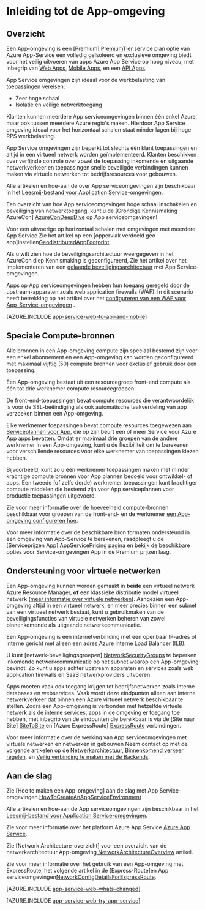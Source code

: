 <properties 
    pageTitle="Inleiding tot de App-omgeving" 
    description="Meer informatie over de functie App-omgeving die beveiligde, deel uitmaakt van een VNet, speciale schaaleenheden biedt voor het uitvoeren van uw toepassingen." 
    services="app-service" 
    documentationCenter="" 
    authors="stefsch" 
    manager="wpickett" 
    editor=""/>

<tags 
    ms.service="app-service" 
    ms.workload="na" 
    ms.tgt_pltfrm="na" 
    ms.devlang="na" 
    ms.topic="article" 
    ms.date="10/04/2016"
    ms.author="stefsch"/>

# <a name="introduction-to-app-service-environment"></a>Inleiding tot de App-omgeving

## <a name="overview"></a>Overzicht ##
Een App-omgeving is een [Premium] [ PremiumTier] service plan optie van Azure App-Service een volledig geïsoleerd en exclusieve omgeving biedt voor het veilig uitvoeren van apps Azure App Service op hoog niveau, met inbegrip van [Web Apps][WebApps], [Mobile Apps][MobileApps], en een [API Apps][APIApps].  

App Service omgevingen zijn ideaal voor de werkbelasting van toepassingen vereisen:

- Zeer hoge schaal
- Isolatie en veilige netwerktoegang

Klanten kunnen meerdere App serviceomgevingen binnen één enkel Azure, maar ook tussen meerdere Azure regio's maken.  Hierdoor App Service omgeving ideaal voor het horizontaal schalen staat minder lagen bij hoge RPS werkbelasting.

App Service omgevingen zijn beperkt tot slechts één klant toepassingen en altijd in een virtueel netwerk worden geïmplementeerd.  Klanten beschikken over verfijnde controle over zowel de toepassing inkomende en uitgaande netwerkverkeer en toepassingen snelle beveiligde verbindingen kunnen maken via virtuele netwerken tot bedrijfsresources voor gebouwen.

Alle artikelen en hoe-aan de over App serviceomgevingen zijn beschikbaar in het [Leesmij-bestand voor Application Service-omgevingen](../app-service/app-service-app-service-environments-readme.md).

Een overzicht van hoe App serviceomgevingen hoge schaal inschakelen en beveiliging van netwerktoegang, kunt u de [Grondige Kennismaking AzureCon] [ AzureConDeepDive] op App serviceomgevingen!

Voor een uitvoerige op horizontaal schalen met omgevingen met meerdere App Service Zie het artikel op een [oppervlak verdeeld geo app]instellen[GeodistributedAppFootprint].

Als u wilt zien hoe de beveiligingsarchitectuur weergegeven in het AzureCon diep Kennismaking is geconfigureerd, Zie het artikel over het implementeren van een [gelaagde beveiligingsarchitectuur](app-service-app-service-environment-layered-security.md) met App Service-omgevingen.

Apps op App serviceomgevingen hebben hun toegang geregeld door de upstream-apparaten zoals web application firewalls (WAF).  In dit scenario heeft betrekking op het artikel over het [configureren van een WAF voor App-Service-omgevingen](app-service-app-service-environment-web-application-firewall.md) . 

[AZURE.INCLUDE [app-service-web-to-api-and-mobile](../../includes/app-service-web-to-api-and-mobile.md)] 

## <a name="dedicated-compute-resources"></a>Speciale Compute-bronnen ##
Alle bronnen in een App-omgeving compute zijn speciaal bestemd zijn voor een enkel abonnement en een App-omgeving kan worden geconfigureerd met maximaal vijftig (50) compute bronnen voor exclusief gebruik door een toepassing.

Een App-omgeving bestaat uit een resourcegroep front-end compute als één tot drie werknemer compute resourcegroepen. 

De front-end-toepassingen bevat compute resources die verantwoordelijk is voor de SSL-beëindiging als ook automatische taakverdeling van app verzoeken binnen een App-omgeving. 

Elke werknemer toepassingen bevat compute resources toegewezen aan [Serviceplannen voor App][AppServicePlan], die op zijn beurt een of meer Service voor Azure App apps bevatten.  Omdat er maximaal drie groepen van de andere werknemer in een App-omgeving, kunt u de flexibiliteit om te berekenen voor verschillende resources voor elke werknemer van toepassingen kiezen hebben.  

Bijvoorbeeld, kunt zo u één werknemer toepassingen maken met minder krachtige compute bronnen voor App plannen bedoeld voor ontwikkel- of apps.  Een tweede (of zelfs derde) werknemer toepassingen kunt krachtiger compute middelen die bestemd zijn voor App serviceplannen voor productie toepassingen uitgevoerd.

Zie voor meer informatie over de hoeveelheid compute-bronnen beschikbaar voor groepen van de front-end- en de werknemer [een App-omgeving configureren hoe][HowToConfigureanAppServiceEnvironment].  

Voor meer informatie over de beschikbare bron formaten ondersteund in een omgeving van App-Service te berekenen, raadpleegt u de [Serviceprijzen App] [ AppServicePricing] pagina en bekijk de beschikbare opties voor Service-omgevingen App in de Premium prijzen laag.

## <a name="virtual-network-support"></a>Ondersteuning voor virtuele netwerken ##
Een App-omgeving kunnen worden gemaakt in **beide** een virtueel netwerk Azure Resource Manager, **of** een klassieke distributie model virtueel netwerk ([meer informatie over virtuele netwerken][MoreInfoOnVirtualNetworks]).  Aangezien een App-omgeving altijd in een virtueel netwerk, en meer precies binnen een subnet van een virtueel netwerk bestaat, kunt u gebruikmaken van de beveiligingsfuncties van virtuele netwerken beheren van zowel binnenkomende als uitgaande netwerkcommunicatie.  

Een App-omgeving is een internetverbinding met een openbaar IP-adres of interne gericht met alleen een adres Azure interne Load Balancer (ILB).

U kunt [netwerk-beveiligingsgroepen] [ NetworkSecurityGroups] te beperken inkomende netwerkcommunicatie op het subnet waarop een App-omgeving bevindt.  Zo kunt u apps achter upstream apparaten en services zoals web application firewalls en SaaS netwerkproviders uitvoeren.

Apps moeten vaak ook toegang krijgen tot bedrijfsnetwerken zoals interne databases en webservices.  Vaak wordt deze eindpunten alleen aan interne netwerkverkeer dat binnen een Azure virtueel netwerk beschikbaar te stellen.  Zodra een App-omgeving is verbonden met hetzelfde virtuele netwerk als de interne services, apps in de omgeving er toegang toe hebben, met inbegrip van de eindpunten die bereikbaar is via de [Site naar Site] [ SiteToSite] en [Azure ExpressRoute] [ ExpressRoute] verbindingen.

Voor meer informatie over de werking van App serviceomgevingen met virtuele netwerken en netwerken in gebouwen Neem contact op met de volgende artikelen op de [Netwerkarchitectuur][NetworkArchitectureOverview], [Binnenkomend verkeer regelen][ControllingInboundTraffic], en [Veilig verbinding te maken met de Backends][SecurelyConnectingToBackends]. 

## <a name="getting-started"></a>Aan de slag

Zie [Hoe te maken een App-omgeving] aan de slag met App Service-omgevingen.[HowToCreateAnAppServiceEnvironment]

Alle artikelen en hoe-aan de App serviceomgevingen zijn beschikbaar in het [Leesmij-bestand voor Application Service-omgevingen](../app-service/app-service-app-service-environments-readme.md).

Zie voor meer informatie over het platform Azure App Service [Azure App Service][AzureAppService].

Zie [Network Architecture-overzicht] voor een overzicht van de netwerkarchitectuur App-omgeving[ NetworkArchitectureOverview] artikel.

Zie voor meer informatie over het gebruik van een App-omgeving met ExpressRoute, het volgende artikel in de [Express-Route]en App serviceomgevingen[NetworkConfigDetailsForExpressRoute].

[AZURE.INCLUDE [app-service-web-whats-changed](../../includes/app-service-web-whats-changed.md)]

[AZURE.INCLUDE [app-service-web-try-app-service](../../includes/app-service-web-try-app-service.md)]

<!-- LINKS -->
[PremiumTier]: http://azure.microsoft.com/pricing/details/app-service/
[MoreInfoOnVirtualNetworks]: https://azure.microsoft.com/documentation/articles/virtual-networks-faq/
[AppServicePlan]: http://azure.microsoft.com/documentation/articles/azure-web-sites-web-hosting-plans-in-depth-overview/
[HowToCreateAnAppServiceEnvironment]: http://azure.microsoft.com/documentation/articles/app-service-web-how-to-create-an-app-service-environment/
[AzureAppService]: http://azure.microsoft.com/documentation/articles/app-service-value-prop-what-is/
[WebApps]: http://azure.microsoft.com/documentation/articles/app-service-web-overview/
[MobileApps]: http://azure.microsoft.com/documentation/articles/app-service-mobile-value-prop-preview/
[APIApps]: http://azure.microsoft.com/documentation/articles/app-service-api-apps-why-best-platform/
[LogicApps]: http://azure.microsoft.com/documentation/articles/app-service-logic-what-are-logic-apps/
[AzureConDeepDive]:  https://azure.microsoft.com/documentation/videos/azurecon-2015-deploying-highly-scalable-and-secure-web-and-mobile-apps/
[GeodistributedAppFootprint]:  https://azure.microsoft.com/documentation/articles/app-service-app-service-environment-geo-distributed-scale/
[NetworkSecurityGroups]: https://azure.microsoft.com/documentation/articles/virtual-networks-nsg/
[SiteToSite]: https://azure.microsoft.com/documentation/articles/vpn-gateway-site-to-site-create/
[ExpressRoute]: http://azure.microsoft.com/services/expressroute/
[HowToConfigureanAppServiceEnvironment]:  http://azure.microsoft.com/documentation/articles/app-service-web-configure-an-app-service-environment/
[ControllingInboundTraffic]:  https://azure.microsoft.com/documentation/articles/app-service-app-service-environment-control-inbound-traffic/
[SecurelyConnectingToBackends]:  https://azure.microsoft.com/documentation/articles/app-service-app-service-environment-securely-connecting-to-backend-resources/
[NetworkArchitectureOverview]:  https://azure.microsoft.com/documentation/articles/app-service-app-service-environment-network-architecture-overview/
[NetworkConfigDetailsForExpressRoute]:  https://azure.microsoft.com/documentation/articles/app-service-app-service-environment-network-configuration-expressroute/
[AppServicePricing]: http://azure.microsoft.com/pricing/details/app-service/ 

<!-- IMAGES -->

 

